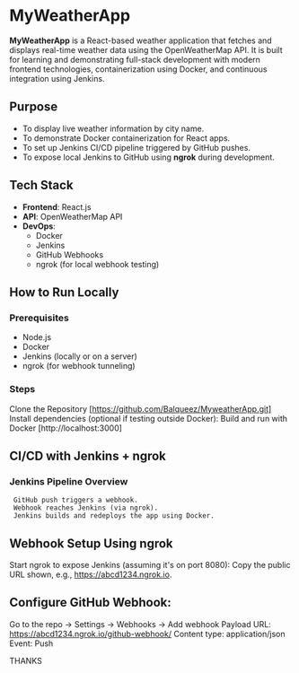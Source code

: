 # MyWeatherApp

**MyWeatherApp** is a React-based weather application that fetches and displays real-time weather data using the OpenWeatherMap API. It is built for learning and demonstrating full-stack development with modern frontend technologies, containerization using Docker, and continuous integration using Jenkins.

## Purpose

- To display live weather information by city name.
- To demonstrate Docker containerization for React apps.
- To set up Jenkins CI/CD pipeline triggered by GitHub pushes.
- To expose local Jenkins to GitHub using **ngrok** during development.

## Tech Stack

- **Frontend**: React.js
- **API**: OpenWeatherMap API
- **DevOps**:
  - Docker
  - Jenkins
  - GitHub Webhooks
  - ngrok (for local webhook testing)

##  How to Run Locally
  ### Prerequisites
- Node.js
- Docker
- Jenkins (locally or on a server)
- ngrok (for webhook tunneling)

### Steps

   Clone the Repository [https://github.com/Balqueez/MyweatherApp.git]
   Install dependencies (optional if testing outside Docker):
   Build and run with Docker [http://localhost:3000]

## CI/CD with Jenkins + ngrok
 ### Jenkins Pipeline Overview
     GitHub push triggers a webhook.
     Webhook reaches Jenkins (via ngrok).
     Jenkins builds and redeploys the app using Docker.

## Webhook Setup Using ngrok

Start ngrok to expose Jenkins (assuming it's on port 8080):
Copy the public URL shown, e.g., https://abcd1234.ngrok.io.

## Configure GitHub Webhook:

Go to the repo → Settings → Webhooks → Add webhook
Payload URL: https://abcd1234.ngrok.io/github-webhook/
Content type: application/json
Event: Push

THANKS

